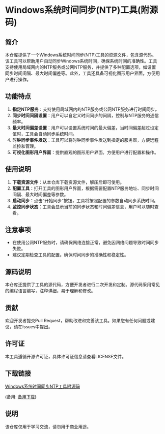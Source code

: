 # Windows系统时间同步(NTP)工具(附源码)

## 简介

本仓库提供了一个Windows系统时间同步(NTP)工具的资源文件，包含源代码。该工具可以帮助用户自动同步Windows系统时间，确保系统时间的准确性。工具支持使用局域网内的NTP服务或公网NTP服务，并提供了多种配置选项，如设置同步时间间隔、最大时间偏差等。此外，工具还具备可视化图形用户界面，方便用户进行操作。

## 功能特点

1. **指定NTP服务**：支持使用局域网内的NTP服务或公网NTP服务进行时间同步。
2. **同步时间间隔设置**：用户可以自定义时间同步的间隔，控制与NTP服务的通信频率。
3. **最大时间偏差设置**：用户可以设置系统时间的最大偏差，当时间偏差超过设定值时，工具会自动同步系统时间。
4. **时钟同步事件发送**：工具可以将时钟同步事件发送到指定的服务器，方便远程监控和管理。
5. **可视化图形用户界面**：提供直观的图形用户界面，方便用户进行配置和操作。

## 使用说明

1. **下载资源文件**：从本仓库下载资源文件，解压后即可使用。
2. **配置工具**：打开工具的图形用户界面，根据需要配置NTP服务地址、同步时间间隔、最大时间偏差等参数。
3. **启动同步**：点击“开始同步”按钮，工具将按照配置的参数自动同步系统时间。
4. **监控同步状态**：工具会显示当前的同步状态和时间偏差信息，用户可以随时查看。

## 注意事项

- 在使用公网NTP服务时，请确保网络连接正常，避免因网络问题导致时间同步失败。
- 建议定期检查工具的配置，确保时间同步的准确性和稳定性。

## 源码说明

本仓库还提供了工具的源代码，方便开发者进行二次开发和定制。源代码采用常见的编程语言编写，注释详细，易于理解和修改。

## 贡献

欢迎开发者提交Pull Request，帮助改进和完善该工具。如果您有任何问题或建议，请在Issues中提出。

## 许可证

本工具遵循开源许可证，具体许可证信息请查看LICENSE文件。

## 下载链接
[Windows系统时间同步NTP工具附源码](https://pan.quark.cn/s/7ad352a9cd55) 

(备用: [备用下载](https://pan.baidu.com/s/1RIPJsGQcnhq0k5k3LqnlPQ?pwd=1234))

## 说明

该仓库仅用于学习交流，请勿用于商业用途。
